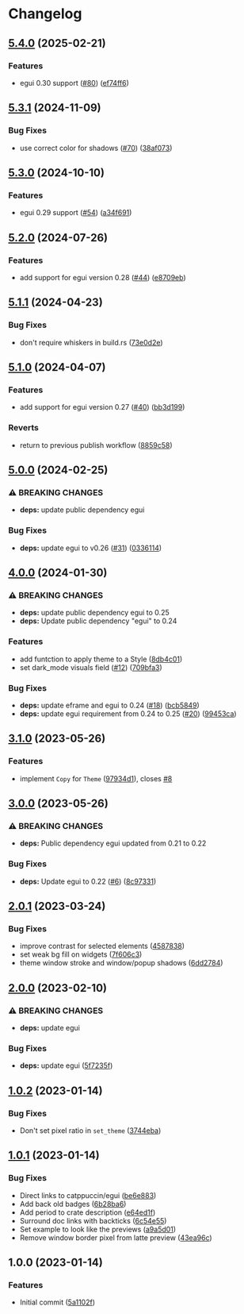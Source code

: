 # Changelog

## [5.4.0](https://github.com/catppuccin/egui/compare/catppuccin-egui-v5.3.1...catppuccin-egui-v5.4.0) (2025-02-21)


### Features

* egui 0.30 support ([#80](https://github.com/catppuccin/egui/issues/80)) ([ef74ff6](https://github.com/catppuccin/egui/commit/ef74ff64aaac7b0de837430dfc1bf010b917d81a))

## [5.3.1](https://github.com/catppuccin/egui/compare/catppuccin-egui-v5.3.0...catppuccin-egui-v5.3.1) (2024-11-09)


### Bug Fixes

* use correct color for shadows ([#70](https://github.com/catppuccin/egui/issues/70)) ([38af073](https://github.com/catppuccin/egui/commit/38af073771b6f1e254e08059f39b15b4f5663405))

## [5.3.0](https://github.com/catppuccin/egui/compare/catppuccin-egui-v5.2.0...catppuccin-egui-v5.3.0) (2024-10-10)


### Features

* egui 0.29 support ([#54](https://github.com/catppuccin/egui/issues/54)) ([a34f691](https://github.com/catppuccin/egui/commit/a34f691563300511f291883dd5642de6876d4dae))

## [5.2.0](https://github.com/catppuccin/egui/compare/v5.1.1...v5.2.0) (2024-07-26)


### Features

* add support for egui version 0.28 ([#44](https://github.com/catppuccin/egui/issues/44)) ([e8709eb](https://github.com/catppuccin/egui/commit/e8709ebe8c682fd000daa4b4444809ed767aa6b4))

## [5.1.1](https://github.com/catppuccin/egui/compare/v5.1.0...v5.1.1) (2024-04-23)


### Bug Fixes

* don't require whiskers in build.rs ([73e0d2e](https://github.com/catppuccin/egui/commit/73e0d2e21a22a07718681ee2d58b1e4688b8b35d))

## [5.1.0](https://github.com/catppuccin/egui/compare/v5.0.0...v5.1.0) (2024-04-07)


### Features

* add support for egui version 0.27 ([#40](https://github.com/catppuccin/egui/issues/40)) ([bb3d199](https://github.com/catppuccin/egui/commit/bb3d199616da4a8e113050aa2b59639307e4f414))


### Reverts

* return to previous publish workflow ([8859c58](https://github.com/catppuccin/egui/commit/8859c588102b47ca3f989a89a067bc73313e12a6))

## [5.0.0](https://github.com/catppuccin/egui/compare/v4.0.0...v5.0.0) (2024-02-25)


### ⚠ BREAKING CHANGES

* **deps:** update public dependency egui

### Bug Fixes

* **deps:** update egui to v0.26 ([#31](https://github.com/catppuccin/egui/issues/31)) ([0336114](https://github.com/catppuccin/egui/commit/0336114550ae06b471596df53ea388089f6fe8d3))

## [4.0.0](https://github.com/catppuccin/egui/compare/v3.1.0...v4.0.0) (2024-01-30)


### ⚠ BREAKING CHANGES

* **deps:** update public dependency egui to 0.25
* **deps:** Update public dependency "egui" to 0.24

### Features

* add funtction to apply theme to a Style ([8db4c01](https://github.com/catppuccin/egui/commit/8db4c01f14ca5269a21f143142bc9eba067742fc))
* set dark_mode visuals field ([#12](https://github.com/catppuccin/egui/issues/12)) ([709bfa3](https://github.com/catppuccin/egui/commit/709bfa33bfefeee561c7c9208b6e70041683a68a))


### Bug Fixes

* **deps:** update eframe and egui to 0.24 ([#18](https://github.com/catppuccin/egui/issues/18)) ([bcb5849](https://github.com/catppuccin/egui/commit/bcb5849b6f96b56aa4982ec3366e238371de473e))
* **deps:** update egui requirement from 0.24 to 0.25 ([#20](https://github.com/catppuccin/egui/issues/20)) ([99453ca](https://github.com/catppuccin/egui/commit/99453cab89c10565dc5807f85ad104da6ce626fa))

## [3.1.0](https://github.com/catppuccin/egui/compare/v3.0.0...v3.1.0) (2023-05-26)


### Features

* implement `Copy` for `Theme` ([97934d1](https://github.com/catppuccin/egui/commit/97934d1d5517194c61b35913e8ac6f6970934312)), closes [#8](https://github.com/catppuccin/egui/issues/8)

## [3.0.0](https://github.com/catppuccin/egui/compare/v2.0.1...v3.0.0) (2023-05-26)


### ⚠ BREAKING CHANGES

* **deps:** Public dependency egui updated from 0.21 to 0.22

### Bug Fixes

* **deps:** Update egui to 0.22 ([#6](https://github.com/catppuccin/egui/issues/6)) ([8c97331](https://github.com/catppuccin/egui/commit/8c973310a66b4a7fd1788ccf15e72cbd5f7f9f7d))

## [2.0.1](https://github.com/catppuccin/egui/compare/v2.0.0...v2.0.1) (2023-03-24)


### Bug Fixes

* improve contrast for selected elements ([4587838](https://github.com/catppuccin/egui/commit/4587838d6dfae0dde127d5907b6543c7ad716536))
* set weak bg fill on widgets ([7f606c3](https://github.com/catppuccin/egui/commit/7f606c3b7f4f45d4672ae92cc4b20d774866920a))
* theme window stroke and window/popup shadows ([6dd2784](https://github.com/catppuccin/egui/commit/6dd27845b5365fd5603aaeadf34758212491b267))

## [2.0.0](https://github.com/catppuccin/egui/compare/v1.0.2...v2.0.0) (2023-02-10)


### ⚠ BREAKING CHANGES

* **deps:** update egui

### Bug Fixes

* **deps:** update egui ([5f7235f](https://github.com/catppuccin/egui/commit/5f7235f19ff373b31c658ec50acafa0208b96f64))

## [1.0.2](https://github.com/catppuccin/egui/compare/v1.0.1...v1.0.2) (2023-01-14)


### Bug Fixes

* Don't set pixel ratio in `set_theme` ([3744eba](https://github.com/catppuccin/egui/commit/3744eba6f8aa54d03ac55a9d777e2c8921f7ddc9))

## [1.0.1](https://github.com/catppuccin/egui/compare/v1.0.0...v1.0.1) (2023-01-14)


### Bug Fixes

* Direct links to catppuccin/egui ([be6e883](https://github.com/catppuccin/egui/commit/be6e883d191a35e90ebef6efff125ac785d3bfbd))
* Add back old badges ([6b28ba6](https://github.com/catppuccin/egui/commit/6b28ba68cc6c297318ebb3ce0c39e890d9794bb9))
* Add period to crate description ([e64ed1f](https://github.com/catppuccin/egui/commit/e64ed1fa8cfff52dda2320a52394c0ac3508cf3e))
* Surround doc links with backticks ([6c54e55](https://github.com/catppuccin/egui/commit/6c54e551aa79f25e7094fac26fb1bcdf3f086a63))
* Set example to look like the previews ([a9a5d01](https://github.com/catppuccin/egui/commit/a9a5d013143257a9e83bf697502253ff18cf1c68))
* Remove window border pixel from latte preview ([43ea96c](https://github.com/catppuccin/egui/commit/43ea96c2f97f01570ec9523923790d2b2a328e19))

## 1.0.0 (2023-01-14)


### Features

* Initial commit ([5a1102f](https://github.com/catppuccin/egui/commit/5a1102fa04a1006edd92dc5617c0fb846119b0ca))
